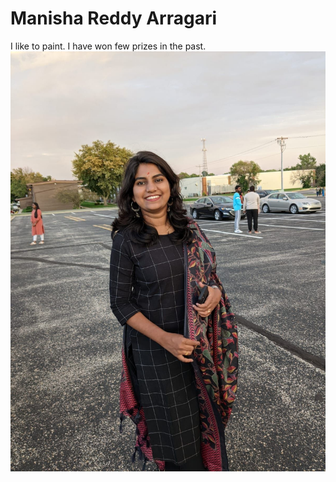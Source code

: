 # Manisha Reddy Arragari

I like to paint. I have won few prizes in the past.
![My Picture](Picture.jpg)
